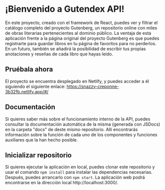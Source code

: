 # ¡Bienvenido a Gutendex API!

En este proyecto, creado con el framework de React, puedes ver y filtrar el catálogo completo del proyecto Gutenberg, un repositorio online con miles de obras literarias pertenecientes al dominio público. La ventaja de esta aplicación frente a la página original del proyecto Gutenberg es que puedes registrarte para guardar libros en tu página de favoritos para no perderlos. En un futuro, también se añadirá la posibilidad de escribir tus propias anotaciones y reseñas de cada libro que hayas leído. 

## Pruébala ahora

El proyecto se encuentra desplegado en Netlify, y puedes acceder a él siguiendo el siguiente enlace: https://snazzy-creponne-3b32fb.netlify.app/#/

## Documentación

Si quieres saber más sobre el funcionamiento interno de la API, puedes consultar la documentación automática de la misma (generada con JSDocs) en la carpeta "docs" de deste mismo repositorio. Allí encontrarás información sobre la función de cada uno de los componentes y funciones auxiliares que la han hecho posible.

## Inicializar repositorio

Si quieres ejecutar la aplicación en local, puedes clonar este repositorio y usar el comando ```npm install``` para instalar las dependencias necesarias. Después, puedes arrancarlo con ```npm start```. La aplicación web podrá encontrarse en la dirección local http://localhost:3000/.
